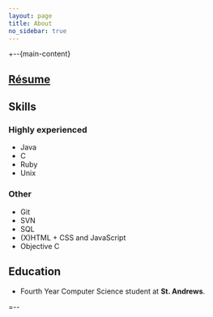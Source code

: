 ```yaml
---
layout: page
title: About
no_sidebar: true
---
```


<div id="results">
	
</div>

+--{main-content}

## [Résume](Bilal_Husasin-Resume.pdf "Bilal Hussain's Résume") ##

## Skills ##

### Highly experienced ###

* Java
* C
* Ruby
* Unix

### Other ###
* Git 
* SVN
* SQL
* (X)HTML + CSS and JavaScript
* Objective C


## Education ##
* Fourth Year Computer Science student at **St. Andrews**. 

=--

<div class="small quiet" id="indextank" style="display:none">
Search powered by IndexTank
</div>

